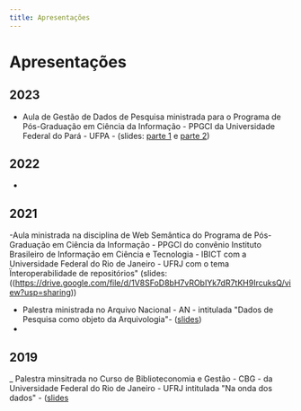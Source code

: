 ```yaml
--- 
title: Apresentações
---
```


# Apresentações

## 2023

- Aula de Gestão de Dados de Pesquisa ministrada para o Programa de Pós-Graduação em Ciência da Informação - PPGCI da Universidade Federal do Pará - UFPA - (slides: [parte 1](https://drive.google.com/file/d/1aVQE9jC9WedlpnST4DJibHqzyquAPXJJ/view?usp=sharing) e  [parte 2](https://drive.google.com/file/d/14a_uvIg2s6hvs9I1z31vMkjFa7LLebj8/view?usp=sharing)) 

## 2022

- 
## 2021

-Aula ministrada na disciplina de Web Semântica do Programa de Pós-Graduação em Ciência da Informação - PPGCI do convênio Instituto Brasileiro de Informação em Ciência e Tecnologia - IBICT com a Universidade Federal do Rio de Janeiro - UFRJ com o tema Ïnteroperabilidade de repositórios" (slides:((https://drive.google.com/file/d/1V8SFoD8bH7vRObIYk7dR7tKH9IrcuksQ/view?usp=sharing)) 


- Palestra ministrada no Arquivo Nacional - AN - intitulada "Dados de Pesquisa como objeto da Arquivologia"- ([slides](https://drive.google.com/file/d/1OWnQHUFZtSgE8rBYJGx4DPJHd7aNP4WG/view?usp=sharing))
-
## 2019

_ Palestra minsitrada no Curso de Biblioteconomia e Gestão - CBG - da Universidade Federal do Rio de Janeiro - UFRJ intitulada "Na onda dos dados" - ([slides]((https://drive.google.com/file/d/16tG_nxdRfX1EQPGO07EA4OoKTnunPGyt/view?usp=sharing))



